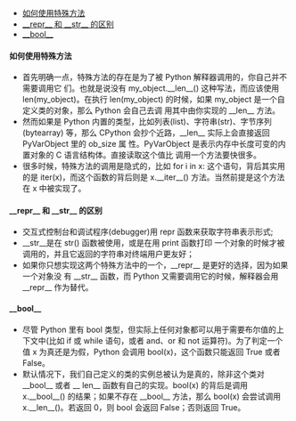 - [如何使用特殊方法](#%e5%a6%82%e4%bd%95%e4%bd%bf%e7%94%a8%e7%89%b9%e6%ae%8a%e6%96%b9%e6%b3%95)
- [\_\_repr__ 和 \_\_str__ 的区别](#repr-%e5%92%8c-str-%e7%9a%84%e5%8c%ba%e5%88%ab)
- [\_\_bool__](#bool)
#### 如何使用特殊方法
* 首先明确一点，特殊方法的存在是为了被 Python 解释器调用的，你自己并不需要调用它 们。也就是说没有 my_object.\_\_len__() 这种写法，而应该使用 len(my_object)。在执行 len(my_object) 的时候，如果 my_object 是一个自定义类的对象，那么 Python 会自己去调 用其中由你实现的 \_\_len__ 方法。
* 然而如果是 Python 内置的类型，比如列表(list)、字符串(str)、字节序列(bytearray) 等，那么 CPython 会抄个近路，\_\_len__ 实际上会直接返回 PyVarObject 里的 ob_size 属 性。PyVarObject 是表示内存中长度可变的内置对象的 C 语言结构体。直接读取这个值比 调用一个方法要快很多。
* 很多时候，特殊方法的调用是隐式的，比如 for i in x: 这个语句，背后其实用的是 iter(x)，而这个函数的背后则是 x.\_\_iter__() 方法。当然前提是这个方法在 x 中被实现了。
#### \_\_repr__ 和 \_\_str__ 的区别
* 交互式控制台和调试程序(debugger)用 repr 函数来获取字符串表示形式;
* \_\_str__是在 str() 函数被使用，或是在用 print 函数打印 一个对象的时候才被调用的，并且它返回的字符串对终端用户更友好；
* 如果你只想实现这两个特殊方法中的一个，\_\_repr__ 是更好的选择，因为如果一个对象没 有 \_\_str__ 函数，而 Python 又需要调用它的时候，解释器会用 \_\_repr__ 作为替代。
#### \_\_bool__
* 尽管 Python 里有 bool 类型，但实际上任何对象都可以用于需要布尔值的上下文中(比如 if 或 while 语句，或者 and、or 和 not 运算符)。为了判定一个值 x 为真还是为假，Python 会调用 bool(x)，这个函数只能返回 True 或者 False。
* 默认情况下，我们自己定义的类的实例总被认为是真的，除非这个类对 \_\_bool__ 或者 __ len__ 函数有自己的实现。bool(x) 的背后是调用 x.\_\_bool__() 的结果；如果不存在 \_\_bool__ 方法，那么 bool(x) 会尝试调用 x.\_\_len__()。若返回 0，则 bool 会返回 False；否则返回 True。
